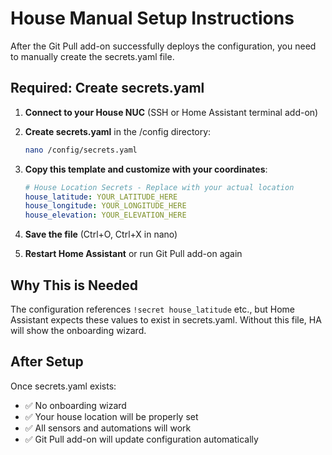 # House Manual Setup Instructions

After the Git Pull add-on successfully deploys the configuration, you need to manually create the secrets.yaml file.

## Required: Create secrets.yaml

1. **Connect to your House NUC** (SSH or Home Assistant terminal add-on)

2. **Create secrets.yaml** in the /config directory:
   ```bash
   nano /config/secrets.yaml
   ```

3. **Copy this template and customize with your coordinates**:
   ```yaml
   # House Location Secrets - Replace with your actual location
   house_latitude: YOUR_LATITUDE_HERE
   house_longitude: YOUR_LONGITUDE_HERE
   house_elevation: YOUR_ELEVATION_HERE
   ```

4. **Save the file** (Ctrl+O, Ctrl+X in nano)

5. **Restart Home Assistant** or run Git Pull add-on again

## Why This is Needed

The configuration references `!secret house_latitude` etc., but Home Assistant expects these values to exist in secrets.yaml. Without this file, HA will show the onboarding wizard.

## After Setup

Once secrets.yaml exists:
- ✅ No onboarding wizard  
- ✅ Your house location will be properly set
- ✅ All sensors and automations will work
- ✅ Git Pull add-on will update configuration automatically